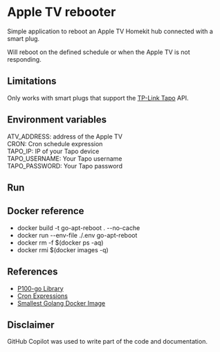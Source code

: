 
# Apple TV rebooter

Simple application to reboot an Apple TV Homekit hub connected with a smart plug.

Will reboot on the defined schedule or when the Apple TV is not responding.

## Limitations

Only works with smart plugs that support the [TP-Link Tapo](https://www.tapo.com/) API.

## Environment variables

ATV_ADDRESS: address of the Apple TV\
CRON: Cron schedule expression\
TAPO_IP: IP of your Tapo device\
TAPO_USERNAME: Your Tapo username\
TAPO_PASSWORD: Your Tapo password

## Run
    
## Docker reference

 * docker build -t go-apt-reboot . --no-cache
 * docker run --env-file ./.env go-apt-reboot
 * docker rm -f $(docker ps -aq)
 * docker rmi $(docker images -q)

## References

 * [P100-go Library](https://github.com/artemvang/p100-go)
 * [Cron Expressions](https://crontab.guru/every-day-at-2am)
 * [Smallest Golang Docker Image](https://klotzandrew.com/blog/smallest-golang-docker-image)
 
## Disclaimer

GitHub Copilot was used to write part of the code and documentation.
